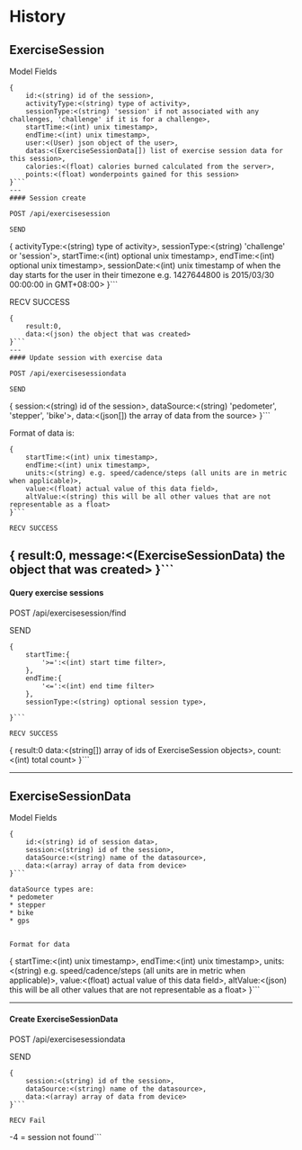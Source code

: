 # History
## ExerciseSession

Model Fields

```
{
    id:<(string) id of the session>,
    activityType:<(string) type of activity>,
    sessionType:<(string) 'session' if not associated with any challenges, 'challenge' if it is for a challenge>,
    startTime:<(int) unix timestamp>,
    endTime:<(int) unix timestamp>,
    user:<(User) json object of the user>,
    datas:<(ExerciseSessionData[]) list of exercise session data for this session>,
    calories:<(float) calories burned calculated from the server>,
    points:<(float) wonderpoints gained for this session>
}```
---
#### Session create

POST /api/exercisesession

SEND

```
{
    activityType:<(string) type of activity>,
    sessionType:<(string) 'challenge' or 'session'>,
    startTime:<(int) optional unix timestamp>,
    endTime:<(int) optional unix timestamp>,
    sessionDate:<(int) unix timestamp of when the day starts for the user in their timezone e.g. 1427644800 is 2015/03/30 00:00:00 in GMT+08:00>
}```

RECV SUCCESS

```
{
    result:0,
    data:<(json) the object that was created>
}```
---
#### Update session with exercise data

POST /api/exercisesessiondata

SEND

```
{
    session:<(string) id of the session>,
    dataSource:<(string) 'pedometer', 'stepper', 'bike'>,
    data:<(json[]) the array of data from the source>
}```

Format of data is:
```
{
    startTime:<(int) unix timestamp>,
    endTime:<(int) unix timestamp>,
    units:<(string) e.g. speed/cadence/steps (all units are in metric when applicable)>,
    value:<(float) actual value of this data field>,
    altValue:<(string) this will be all other values that are not representable as a float>
}```

RECV SUCCESS

```
{
    result:0,
    message:<(ExerciseSessionData) the object that was created>
}```
---
#### Query exercise sessions

POST /api/exercisesession/find

SEND

```
{
    startTime:{
        '>=':<(int) start time filter>,
    },
    endTime:{
        '<=':<(int) end time filter>
    },
    sessionType:<(string) optional session type>,

}```

RECV SUCCESS

```
{
    result:0
    data:<(string[]) array of ids of ExerciseSession objects>,
    count:<(int) total count>
}```



---
## ExerciseSessionData


Model Fields

```
{
    id:<(string) id of session data>,
    session:<(string) id of the session>,
    dataSource:<(string) name of the datasource>,
    data:<(array) array of data from device>
}```

dataSource types are:
* pedometer
* stepper
* bike
* gps


Format for data

```
{
    startTime:<(int) unix timestamp>,
    endTime:<(int) unix timestamp>,
    units:<(string) e.g. speed/cadence/steps (all units are in metric when applicable)>,
    value:<(float) actual value of this data field>,
    altValue:<(json) this will be all other values that are not representable as a float>
}```

---
#### Create ExerciseSessionData

POST /api/exercisesessiondata

SEND

```
{
    session:<(string) id of the session>,
    dataSource:<(string) name of the datasource>,
    data:<(array) array of data from device>
}```

RECV Fail

```
-4 = session not found```

